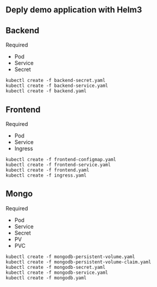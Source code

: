 ## Deply demo application with Helm3

## Backend
Required
- Pod
- Service
- Secret
```
kubectl create -f backend-secret.yaml
kubectl create -f backend-service.yaml
kubectl create -f backend.yaml
```
## Frontend
Required
- Pod
- Service
- Ingress
```
kubectl create -f frontend-configmap.yaml
kubectl create -f frontend-service.yaml
kubectl create -f frontend.yaml
kubectl create -f ingress.yaml
```
## Mongo
Required
- Pod
- Service
- Secret
- PV
- PVC
```
kubectl create -f mongodb-persistent-volume.yaml
kubectl create -f mongodb-persistent-volume-claim.yaml
kubectl create -f mongodb-secret.yaml
kubectl create -f mongodb-service.yaml
kubectl create -f mongodb.yaml
```

